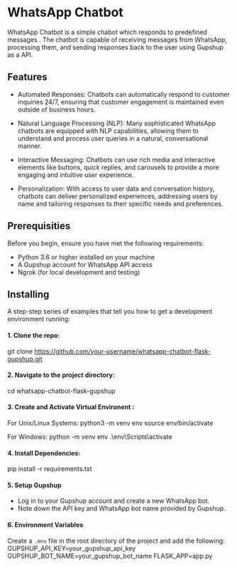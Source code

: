  # WhatsApp Chatbot
WhatsApp Chatbot is a simple chabot which responds to predefined messages . The chatbot is capable of receiving messages from WhatsApp, processing them, and sending responses back to the user using Gupshup as a API.
## Features
* Automated Responses: Chatbots can automatically respond to customer inquiries 24/7, ensuring that customer engagement is maintained even outside of business hours.

* Natural Language Processing (NLP): Many sophisticated WhatsApp chatbots are equipped with NLP capabilities, allowing them to understand and process user queries in a natural, conversational manner.

* Interactive Messaging: Chatbots can use rich media and interactive elements like buttons, quick replies, and carousels to provide a more engaging and intuitive user experience.

* Personalization: With access to user data and conversation history, chatbots can deliver personalized experiences, addressing users by name and tailoring responses to their specific needs and preferences.

## Prerequisities
Before you begin, ensure you have met the following requirements:

* Python 3.6 or higher installed on your machine
* A Gupshup account for WhatsApp API access
* Ngrok (for local development and testing)

## Installing

A step-step series of examples that tell you how to get a development environment running:


#### 1. Clone the repo:

git clone 
https://github.com/your-username/whatsapp-chatbot-flask-gupshup.git

#### 2. Navigate to the project directory:

cd whatsapp-chatbot-flask-gupshup

#### 3. Create and Activate Virtual Environent :
For Unix/Linux Systems:
python3 -m venv env
source env/bin/activate

For Windows:
python -m venv env
.\env\Scripts\activate

#### 4. Install Dependencies:
pip install -r requirements.txt

#### 5. Setup Gupshup
* Log in to your Gupshup account and create a new WhatsApp bot.
* Note down the API key and WhatsApp bot name provided by Gupshup.

#### 6. Environment Variables
Create a `.env` file in the root directory of the project and add the following:
GUPSHUP_API_KEY=your_gupshup_api_key
GUPSHUP_BOT_NAME=your_gupshup_bot_name
FLASK_APP=app.py













